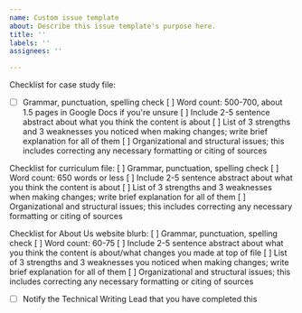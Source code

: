 ```yaml
---
name: Custom issue template
about: Describe this issue template's purpose here.
title: ''
labels: ''
assignees: ''

---
```


Checklist for case study file:
- [ ] Grammar, punctuation, spelling check
[ ] Word count: 500-700, about 1.5 pages in Google Docs if you're unsure
[ ] Include 2-5 sentence abstract about what you think the content is about
[ ] List of 3 strengths and 3 weaknesses you noticed when making changes; write brief explanation for all of them
[ ] Organizational and structural issues; this includes correcting any necessary formatting or citing of sources

Checklist for curriculum file:
[ ] Grammar, punctuation, spelling check
[ ] Word count: 650 words or less
[ ] Include 2-5 sentence abstract about what you think the content is about
[ ] List of 3 strengths and 3 weaknesses when making changes; write brief explanation for all of them
[ ] Organizational and structural issues; this includes correcting any necessary formatting or citing of sources

Checklist for About Us website blurb:
[ ] Grammar, punctuation, spelling check
[ ] Word count: 60-75
[ ] Include 2-5 sentence abstract about what you think the content is about/what changes you made at top of file
[ ] List of 3 strengths and 3 weaknesses you noticed when making changes; write brief explanation for all of them
[ ] Organizational and structural issues; this includes correcting any necessary formatting or citing of sources

- [ ] Notify the Technical Writing Lead that you have completed this
